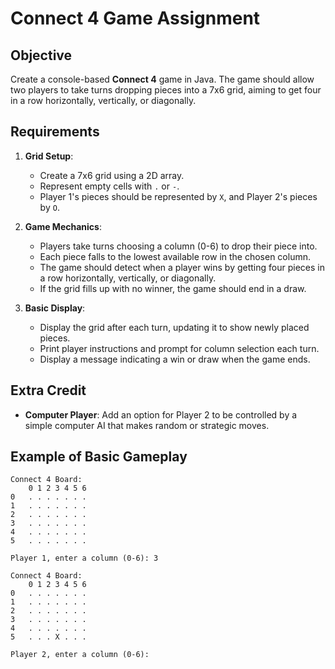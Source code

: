 # Connect 4 Game Assignment

## Objective
Create a console-based **Connect 4** game in Java. The game should allow two players to take turns dropping pieces into a 7x6 grid, aiming to get four in a row horizontally, vertically, or diagonally.

## Requirements

1. **Grid Setup**:
   - Create a 7x6 grid using a 2D array.
   - Represent empty cells with `.` or `-`.
   - Player 1's pieces should be represented by `X`, and Player 2's pieces by `O`.

2. **Game Mechanics**:
   - Players take turns choosing a column (0-6) to drop their piece into.
   - Each piece falls to the lowest available row in the chosen column.
   - The game should detect when a player wins by getting four pieces in a row horizontally, vertically, or diagonally.
   - If the grid fills up with no winner, the game should end in a draw.

3. **Basic Display**:
   - Display the grid after each turn, updating it to show newly placed pieces.
   - Print player instructions and prompt for column selection each turn.
   - Display a message indicating a win or draw when the game ends.

## Extra Credit
- **Computer Player**: Add an option for Player 2 to be controlled by a simple computer AI that makes random or strategic moves.

## Example of Basic Gameplay

```plaintext
Connect 4 Board:
    0 1 2 3 4 5 6
0   . . . . . . .
1   . . . . . . .
2   . . . . . . .
3   . . . . . . .
4   . . . . . . .
5   . . . . . . .

Player 1, enter a column (0-6): 3

Connect 4 Board:
    0 1 2 3 4 5 6
0   . . . . . . .
1   . . . . . . .
2   . . . . . . .
3   . . . . . . .
4   . . . . . . .
5   . . . X . . .

Player 2, enter a column (0-6): 
```
